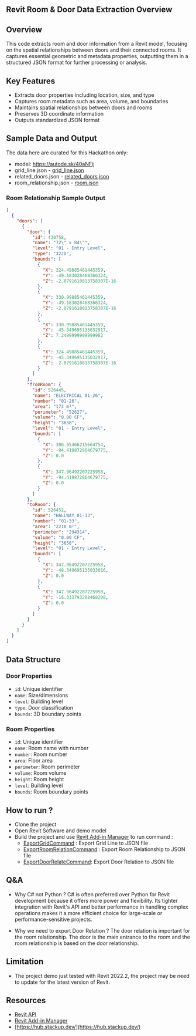 ## Revit Room & Door Data Extraction Overview

## Overview
This code extracts room and door information from a Revit model, focusing on the spatial relationships between doors and their connected rooms. It captures essential geometric and metadata properties, outputting them in a structured JSON format for further processing or analysis.

## Key Features
- Extracts door properties including location, size, and type
- Captures room metadata such as area, volume, and boundaries
- Maintains spatial relationships between doors and rooms
- Preserves 3D coordinate information
- Outputs standardized JSON format

## Sample Data and Output
The data here are curated for this Hackathon only:
- model: https://autode.sk/40aNFij
- grid_line.json - [grid_line.json](./data/grid_line.json)
- related_doors.json - [related_doors.json](./data/related_doors.json)
- room_relationship.json - [room.json](./data/room_relationship.json)

### Room Relationship Sample Output
```json
[
  {
    "doors": [
      {
        "door": {
          "id": 430758,
          "name": "72\" x 84\"",
          "level": "01 - Entry Level",
          "type": "322D",
          "bounds": [
            {
              "X": 324.49885461445359,
              "Y": -49.183028468366324,
              "Z": -2.0791610813758307E-16
            },
            {
              "X": 330.99885461445359,
              "Y": -49.183028468366324,
              "Z": -2.0791610813758307E-16
            },
            {
              "X": 330.99885461445359,
              "Y": -45.349695135032917,
              "Z": 7.2499999999999982
            },
            {
              "X": 324.49885461445359,
              "Y": -45.349695135032917,
              "Z": -2.0791610813758307E-16
            }
          ]
        },
        "fromRoom": {
          "id": 526445,
          "name": "ELECTRICAL 01-26",
          "number": "01-26",
          "area": "173 m²",
          "perimeter": "52627",
          "volume": "0.00 CF",
          "height": "3658",
          "level": "01 - Entry Level",
          "bounds": [
            {
              "X": 306.95466215664754,
              "Y": -94.419872864679775,
              "Z": 0.0
            },
            {
              "X": 347.96492207225958,
              "Y": -94.419872864679775,
              "Z": 0.0
            }
          ]
        },
        "toRoom": {
          "id": 526452,
          "name": "HALLWAY 01-33",
          "number": "01-33",
          "area": "2210 m²",
          "perimeter": "294314",
          "volume": "0.00 CF",
          "height": "3658",
          "level": "01 - Entry Level",
          "bounds": [
            {
              "X": 347.96492207225958,
              "Y": -48.349695135033016,
              "Z": 0.0
            },
            {
              "X": 347.96492207225958,
              "Y": -16.333793208468208,
              "Z": 0.0
            }
          ]
        }
      }
    ]
  }
]
```

## Data Structure
### Door Properties
- `id`: Unique identifier
- `name`: Size/dimensions
- `level`: Building level
- `type`: Door classification
- `bounds`: 3D boundary points

### Room Properties
- `id`: Unique identifier
- `name`: Room name with number
- `number`: Room number
- `area`: Floor area
- `perimeter`: Room perimeter
- `volume`: Room volume
- `height`: Room height
- `level`: Building level
- `bounds`: Room boundary points

## How to run ?
- Clone the project
- Open Revit Software and demo model
- Build the project and use [Revit Add-in Manager](https://github.com/chuongmep/RevitAddInManager) to run command :
  - [ExportGridCommand](../RoomGraph/RoomGraph/ExportGridCommand.cs) : Export Grid Line to JSON file
  - [ExportRoomRelationCommand](../RoomGraph/RoomGraph/ExportRoomRelationCommand.cs) : Export Room Relationship to JSON file
  - [ExportDoorRelateCommand](../RoomGraph/RoomGraph/ExportDoorRelateCommand.cs): Export Door Relation to JSON file

## Q&A

- Why C# not Python ? 
C# is often preferred over Python for Revit development because it offers more power and flexibility. Its tighter integration with Revit's API and better performance in handling complex operations makes it a more efficient choice for large-scale or performance-sensitive projects.

- Why we need to export Door Relation ?
The door relation is important for the room relationship. The door is the main entrance to the room and the room relationship is based on the door relationship.

## Limitation

- The project demo just tested with Revit 2022.2, the project may be need to update for the latest version of Revit.

## Resources 

- [Revit API](https://www.revitapidocs.com/)
- [Revit Add-in Manager](https://github.com/chuongmep/RevitAddInManager)
- [https://hub.stackup.dev/](https://hub.stackup.dev/)
